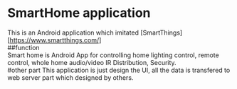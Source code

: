 # SmartHome application
This is an Android application which imitated [SmartThings][https://www.smartthings.com/]    
##function   
Smart home is Android App for controlling home lighting control, remote control, whole home audio/video IR Distribution, Security.    
#other part
This application is just design the UI, all the data is transfered to web server part which designed by others.
